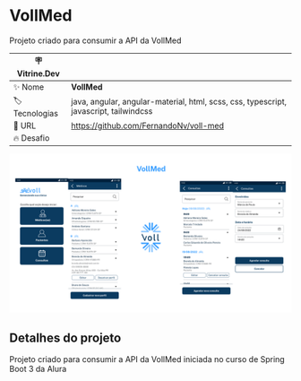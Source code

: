 # VollMed

Projeto criado para consumir a API da VollMed

| :placard: Vitrine.Dev |                                                                                       |
| --------------------- | ------------------------------------------------------------------------------------- |
| :sparkles: Nome       | **VollMed**                                                                           |
| :label: Tecnologias   | java, angular, angular-material, html, scss, css, typescript, javascript, tailwindcss |
| :rocket: URL          | https://github.com/FernandoNv/voll-med                                                |
| :fire: Desafio        |                                                                                       |

<!-- Inserir imagem com a #vitrinedev ao final do link -->

![](./docs/images/vollmed-capa.png#vitrinedev)

## Detalhes do projeto

Projeto criado para consumir a API da VollMed iniciada no curso de Spring Boot 3 da Alura

